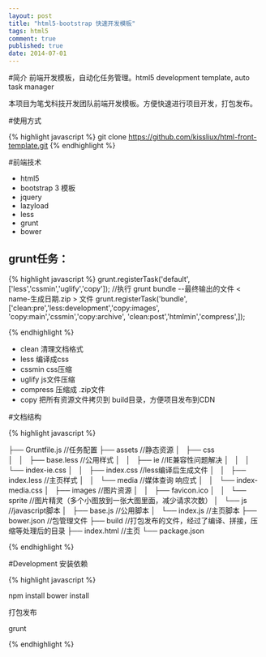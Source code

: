 ```yaml
---
layout: post
title: "html5-bootstrap 快速开发模板"
tags: html5
comment: true
published: true
date: 2014-07-01
---
```



#简介
前端开发模板，自动化任务管理。html5 development template, auto task manager

本项目为笔戈科技开发团队前端开发模板。方便快速进行项目开发，打包发布。

#使用方式

{% highlight javascript %}
	git clone https://github.com/kissliux/html-front-template.git
{% endhighlight %}


#前端技术

* html5
* bootstrap 3 模板
* jquery
* lazyload
* less
* grunt
* bower



## grunt任务：
{% highlight javascript %}
   grunt.registerTask('default', ['less','cssmin','uglify','copy']);
    //执行 grunt bundle --最终输出的文件 < name-生成日期.zip > 文件
    grunt.registerTask('bundle', ['clean:pre','less:development','copy:images', 'copy:main','cssmin','copy:archive', 'clean:post','htmlmin','compress',]);
    
{% endhighlight %}
 
 * clean 清理文档格式
 * less 编译成css
 * cssmin css压缩
 * uglify js文件压缩
 * compress 压缩成 .zip文件
 * copy 把所有资源文件拷贝到 build目录，方便项目发布到CDN
 


#文档结构  

{% highlight javascript %}

├── Gruntfile.js   //任务配置
├── assets			//静态资源
│   ├── css			
│   │   ├── base.less		//公用样式
│   │   ├── ie		//IE兼容性问题解决
│   │   │   └── index-ie.css
│   │   ├── index.css		//less编译后生成文件
│   │   ├── index.less		//主页样式
│   │   └── media			//媒体查询  响应式
│   │       └── index-media.css
│   ├── images		//图片资源
│   │   ├── favicon.ico
│   │   └── sprite		//图片精灵（多个小图放到一张大图里面，减少请求次数）
│   └── js		//javascript脚本
│       ├── base.js		//公用脚本
│       └── index.js		//主页脚本
├── bower.json		//包管理文件
├── build		//打包发布的文件，经过了编译、拼接，压缩等处理后的目录
├── index.html		//主页
└── package.json	

{% endhighlight %}

#Development
安装依赖

{% highlight javascript %}

npm install
bower install

打包发布


grunt

{% endhighlight %}



